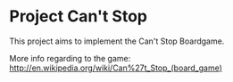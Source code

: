 Project Can't Stop
==================

This project aims to implement the Can't Stop Boardgame.

More info regarding to the game: http://en.wikipedia.org/wiki/Can%27t_Stop_(board_game) 

